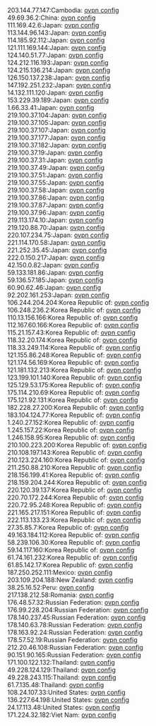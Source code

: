 203.144.77.147:Cambodia: [ovpn config](vpn/203_144_77_147.ovpn)  
49.69.36.2:China: [ovpn config](vpn/49_69_36_2.ovpn)  
111.169.42.6:Japan: [ovpn config](vpn/111_169_42_6.ovpn)  
113.144.96.143:Japan: [ovpn config](vpn/113_144_96_143.ovpn)  
114.185.92.112:Japan: [ovpn config](vpn/114_185_92_112.ovpn)  
121.111.169.144:Japan: [ovpn config](vpn/121_111_169_144.ovpn)  
124.140.51.77:Japan: [ovpn config](vpn/124_140_51_77.ovpn)  
124.212.116.193:Japan: [ovpn config](vpn/124_212_116_193.ovpn)  
124.215.136.214:Japan: [ovpn config](vpn/124_215_136_214.ovpn)  
126.150.137.238:Japan: [ovpn config](vpn/126_150_137_238.ovpn)  
147.192.251.232:Japan: [ovpn config](vpn/147_192_251_232.ovpn)  
14.132.111.120:Japan: [ovpn config](vpn/14_132_111_120.ovpn)  
153.229.39.189:Japan: [ovpn config](vpn/153_229_39_189.ovpn)  
1.66.33.41:Japan: [ovpn config](vpn/1_66_33_41.ovpn)  
219.100.37.104:Japan: [ovpn config](vpn/219_100_37_104.ovpn)  
219.100.37.105:Japan: [ovpn config](vpn/219_100_37_105.ovpn)  
219.100.37.107:Japan: [ovpn config](vpn/219_100_37_107.ovpn)  
219.100.37.177:Japan: [ovpn config](vpn/219_100_37_177.ovpn)  
219.100.37.182:Japan: [ovpn config](vpn/219_100_37_182.ovpn)  
219.100.37.19:Japan: [ovpn config](vpn/219_100_37_19.ovpn)  
219.100.37.31:Japan: [ovpn config](vpn/219_100_37_31.ovpn)  
219.100.37.49:Japan: [ovpn config](vpn/219_100_37_49.ovpn)  
219.100.37.51:Japan: [ovpn config](vpn/219_100_37_51.ovpn)  
219.100.37.55:Japan: [ovpn config](vpn/219_100_37_55.ovpn)  
219.100.37.58:Japan: [ovpn config](vpn/219_100_37_58.ovpn)  
219.100.37.86:Japan: [ovpn config](vpn/219_100_37_86.ovpn)  
219.100.37.87:Japan: [ovpn config](vpn/219_100_37_87.ovpn)  
219.100.37.96:Japan: [ovpn config](vpn/219_100_37_96.ovpn)  
219.113.174.10:Japan: [ovpn config](vpn/219_113_174_10.ovpn)  
219.120.88.70:Japan: [ovpn config](vpn/219_120_88_70.ovpn)  
220.107.234.75:Japan: [ovpn config](vpn/220_107_234_75.ovpn)  
221.114.170.58:Japan: [ovpn config](vpn/221_114_170_58.ovpn)  
221.252.35.45:Japan: [ovpn config](vpn/221_252_35_45.ovpn)  
222.0.150.217:Japan: [ovpn config](vpn/222_0_150_217.ovpn)  
42.150.0.82:Japan: [ovpn config](vpn/42_150_0_82.ovpn)  
59.133.181.86:Japan: [ovpn config](vpn/59_133_181_86.ovpn)  
59.136.57.185:Japan: [ovpn config](vpn/59_136_57_185.ovpn)  
60.90.62.46:Japan: [ovpn config](vpn/60_90_62_46.ovpn)  
92.202.161.253:Japan: [ovpn config](vpn/92_202_161_253.ovpn)  
106.244.204.204:Korea Republic of: [ovpn config](vpn/106_244_204_204.ovpn)  
106.248.236.2:Korea Republic of: [ovpn config](vpn/106_248_236_2.ovpn)  
110.13.156.166:Korea Republic of: [ovpn config](vpn/110_13_156_166.ovpn)  
112.167.60.166:Korea Republic of: [ovpn config](vpn/112_167_60_166.ovpn)  
115.21.157.43:Korea Republic of: [ovpn config](vpn/115_21_157_43.ovpn)  
118.32.20.174:Korea Republic of: [ovpn config](vpn/118_32_20_174.ovpn)  
118.33.249.114:Korea Republic of: [ovpn config](vpn/118_33_249_114.ovpn)  
121.155.86.248:Korea Republic of: [ovpn config](vpn/121_155_86_248.ovpn)  
121.174.56.169:Korea Republic of: [ovpn config](vpn/121_174_56_169.ovpn)  
121.181.132.213:Korea Republic of: [ovpn config](vpn/121_181_132_213.ovpn)  
123.199.101.140:Korea Republic of: [ovpn config](vpn/123_199_101_140.ovpn)  
125.129.53.175:Korea Republic of: [ovpn config](vpn/125_129_53_175.ovpn)  
175.114.210.69:Korea Republic of: [ovpn config](vpn/175_114_210_69.ovpn)  
175.121.92.131:Korea Republic of: [ovpn config](vpn/175_121_92_131.ovpn)  
182.228.27.200:Korea Republic of: [ovpn config](vpn/182_228_27_200.ovpn)  
183.104.124.77:Korea Republic of: [ovpn config](vpn/183_104_124_77.ovpn)  
1.240.27.152:Korea Republic of: [ovpn config](vpn/1_240_27_152.ovpn)  
1.245.157.22:Korea Republic of: [ovpn config](vpn/1_245_157_22.ovpn)  
1.246.158.95:Korea Republic of: [ovpn config](vpn/1_246_158_95.ovpn)  
210.100.223.200:Korea Republic of: [ovpn config](vpn/210_100_223_200.ovpn)  
210.108.197.143:Korea Republic of: [ovpn config](vpn/210_108_197_143.ovpn)  
210.123.224.160:Korea Republic of: [ovpn config](vpn/210_123_224_160.ovpn)  
211.250.88.210:Korea Republic of: [ovpn config](vpn/211_250_88_210.ovpn)  
218.156.199.41:Korea Republic of: [ovpn config](vpn/218_156_199_41.ovpn)  
218.159.204.244:Korea Republic of: [ovpn config](vpn/218_159_204_244.ovpn)  
220.120.39.137:Korea Republic of: [ovpn config](vpn/220_120_39_137.ovpn)  
220.70.172.244:Korea Republic of: [ovpn config](vpn/220_70_172_244.ovpn)  
220.72.95.248:Korea Republic of: [ovpn config](vpn/220_72_95_248.ovpn)  
221.165.217.151:Korea Republic of: [ovpn config](vpn/221_165_217_151.ovpn)  
222.113.133.23:Korea Republic of: [ovpn config](vpn/222_113_133_23.ovpn)  
27.35.85.7:Korea Republic of: [ovpn config](vpn/27_35_85_7.ovpn)  
49.163.184.112:Korea Republic of: [ovpn config](vpn/49_163_184_112.ovpn)  
58.239.106.30:Korea Republic of: [ovpn config](vpn/58_239_106_30.ovpn)  
59.14.117.160:Korea Republic of: [ovpn config](vpn/59_14_117_160.ovpn)  
61.74.161.232:Korea Republic of: [ovpn config](vpn/61_74_161_232.ovpn)  
61.85.142.17:Korea Republic of: [ovpn config](vpn/61_85_142_17.ovpn)  
187.250.252.111:Mexico: [ovpn config](vpn/187_250_252_111.ovpn)  
203.109.204.188:New Zealand: [ovpn config](vpn/203_109_204_188.ovpn)  
38.25.16.52:Peru: [ovpn config](vpn/38_25_16_52.ovpn)  
217.138.212.58:Romania: [ovpn config](vpn/217_138_212_58.ovpn)  
176.48.57.32:Russian Federation: [ovpn config](vpn/176_48_57_32.ovpn)  
176.99.228.204:Russian Federation: [ovpn config](vpn/176_99_228_204.ovpn)  
178.140.237.45:Russian Federation: [ovpn config](vpn/178_140_237_45.ovpn)  
178.140.63.78:Russian Federation: [ovpn config](vpn/178_140_63_78.ovpn)  
178.163.92.24:Russian Federation: [ovpn config](vpn/178_163_92_24.ovpn)  
178.57.52.19:Russian Federation: [ovpn config](vpn/178_57_52_19.ovpn)  
212.20.46.108:Russian Federation: [ovpn config](vpn/212_20_46_108.ovpn)  
90.151.90.165:Russian Federation: [ovpn config](vpn/90_151_90_165.ovpn)  
171.100.122.132:Thailand: [ovpn config](vpn/171_100_122_132.ovpn)  
49.228.124.129:Thailand: [ovpn config](vpn/49_228_124_129.ovpn)  
49.228.243.115:Thailand: [ovpn config](vpn/49_228_243_115.ovpn)  
61.7.135.48:Thailand: [ovpn config](vpn/61_7_135_48.ovpn)  
108.24.107.33:United States: [ovpn config](vpn/108_24_107_33.ovpn)  
136.227.64.198:United States: [ovpn config](vpn/136_227_64_198.ovpn)  
24.17.113.48:United States: [ovpn config](vpn/24_17_113_48.ovpn)  
171.224.32.182:Viet Nam: [ovpn config](vpn/171_224_32_182.ovpn)  
